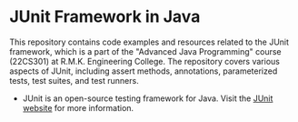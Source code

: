 # JUnit Framework in Java

This repository contains code examples and resources related to the JUnit framework, which is a part of the "Advanced Java Programming" course (22CS301) at R.M.K. Engineering College. The repository covers various aspects of JUnit, including  assert methods, annotations, parameterized tests, test suites, and test runners.


- JUnit is an open-source testing framework for Java. Visit the [JUnit website](https://junit.org/) for more information.

